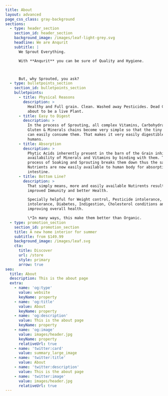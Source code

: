 ```yaml
---
title: About
layout: advanced
page_css_class: gray-background
sections:
  - type: header_section
    section_id: header_section
    background_image: /images/leaf-light-grey.svg
    headline: We are Anqurit
    subtitle: |
      We Sprout Everything.

      With **Anqurit** you can be sure of Quality and Hygiene.



      But, why Sprouted, you ask?
  - type: bulletpoints_section
    section_id: bulletpoints_section
    bulletpoints:
      - title: Physical Reasons
        description: >
          Healthy and Full grain. Clean. Washed away Pesticides. Dead Grain
          about to be a live Plant.
      - title: Easy to Digest
        description: >
          In the process of Sprouting, all complex Vitamins, Carbohydrates,
          Gluten & Minerals chains become very simple so that the tiny sprout
          can easily consume them. That makes it very easily digestible by
          humans.
      - title: Absorption
        description: >
          Phytic Acids inherently present in the barn of the Grain inhibits
          availability of Minerals and Vitamins by binding with them. The
          process of Soaking and Sprouting breaks them down thus the said
          Nutrients are now easily available to human body for absorption by
          intestine.
      - title: Bottom Line?
        description: >
          That simply means, more and easily available Nutirents resulting in
          improved Immunity and better Health.

          Specially helpful for Weight control, Pesticide intolerance, Gluten
          intolerance, Diabetes, Indigestion, Cholesterol conditions and
          improving overall health.

          \*In many ways, this make them better than Organic.
  - type: promotion_section
    section_id: promotion_section
    title: A new home interior for summer
    subtitle: from $149.99
    background_image: /images/leaf.svg
    cta:
      title: Discover
      url: /store
      style: primary
      arrow: true
seo:
  title: About
  description: This is the about page
  extra:
    - name: 'og:type'
      value: website
      keyName: property
    - name: 'og:title'
      value: About
      keyName: property
    - name: 'og:description'
      value: This is the about page
      keyName: property
    - name: 'og:image'
      value: images/header.jpg
      keyName: property
      relativeUrl: true
    - name: 'twitter:card'
      value: summary_large_image
    - name: 'twitter:title'
      value: About
    - name: 'twitter:description'
      value: This is the about page
    - name: 'twitter:image'
      value: images/header.jpg
      relativeUrl: true
---
```

